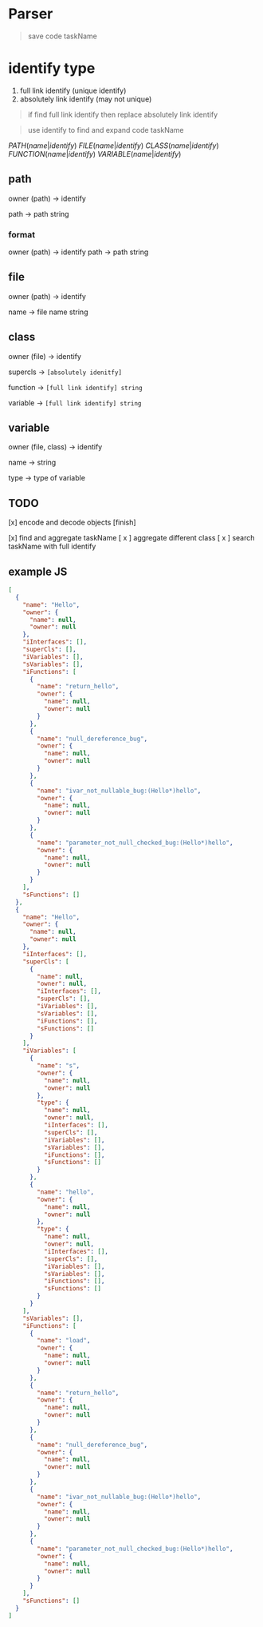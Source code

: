 # Parser

> save code taskName

# identify type

1. full link identify (unique identify)
2. absolutely link identify (may not unique)

> if find full link identify then replace absolutely link identify

> use identify to find and expand code taskName

$PATH(name|identify)$
$FILE(name|identify)$
$CLASS(name|identify)$
$FUNCTION(name|identify)$
$VARIABLE(name|identify)$


## path

owner (path) -> identify

path  -> path string

### format

owner (path)  -> identify 
path 		  -> path string



## file

owner (path) -> identify

name 		 -> file name string



## class

owner (file) -> identify

supercls -> `[absolutely idenitfy]`

function -> `[full link identify] string` 

variable -> `[full link identify] string`

## variable

owner (file, class) -> identify

name  -> string 

type -> type of variable




## TODO

 [x] encode and decode objects [finish]

 [x] find and aggregate taskName 
    [ x ] aggregate different class
    [ x ] search taskName with full identify
    
    
    
## example JS

```json
[
  {
    "name": "Hello",
    "owner": {
      "name": null,
      "owner": null
    },
    "iInterfaces": [],
    "superCls": [],
    "iVariables": [],
    "sVariables": [],
    "iFunctions": [
      {
        "name": "return_hello",
        "owner": {
          "name": null,
          "owner": null
        }
      },
      {
        "name": "null_dereference_bug",
        "owner": {
          "name": null,
          "owner": null
        }
      },
      {
        "name": "ivar_not_nullable_bug:(Hello*)hello",
        "owner": {
          "name": null,
          "owner": null
        }
      },
      {
        "name": "parameter_not_null_checked_bug:(Hello*)hello",
        "owner": {
          "name": null,
          "owner": null
        }
      }
    ],
    "sFunctions": []
  },
  {
    "name": "Hello",
    "owner": {
      "name": null,
      "owner": null
    },
    "iInterfaces": [],
    "superCls": [
      {
        "name": null,
        "owner": null,
        "iInterfaces": [],
        "superCls": [],
        "iVariables": [],
        "sVariables": [],
        "iFunctions": [],
        "sFunctions": []
      }
    ],
    "iVariables": [
      {
        "name": "s",
        "owner": {
          "name": null,
          "owner": null
        },
        "type": {
          "name": null,
          "owner": null,
          "iInterfaces": [],
          "superCls": [],
          "iVariables": [],
          "sVariables": [],
          "iFunctions": [],
          "sFunctions": []
        }
      },
      {
        "name": "hello",
        "owner": {
          "name": null,
          "owner": null
        },
        "type": {
          "name": null,
          "owner": null,
          "iInterfaces": [],
          "superCls": [],
          "iVariables": [],
          "sVariables": [],
          "iFunctions": [],
          "sFunctions": []
        }
      }
    ],
    "sVariables": [],
    "iFunctions": [
      {
        "name": "load",
        "owner": {
          "name": null,
          "owner": null
        }
      },
      {
        "name": "return_hello",
        "owner": {
          "name": null,
          "owner": null
        }
      },
      {
        "name": "null_dereference_bug",
        "owner": {
          "name": null,
          "owner": null
        }
      },
      {
        "name": "ivar_not_nullable_bug:(Hello*)hello",
        "owner": {
          "name": null,
          "owner": null
        }
      },
      {
        "name": "parameter_not_null_checked_bug:(Hello*)hello",
        "owner": {
          "name": null,
          "owner": null
        }
      }
    ],
    "sFunctions": []
  }
]
```